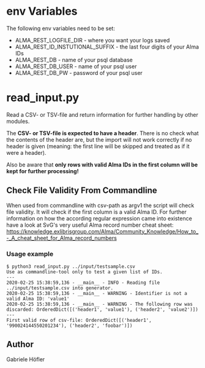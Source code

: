 # env Variables

The following env variables need to be set:
* ALMA\_REST\_LOGFILE\_DIR - where you want your logs saved
* ALMA\_REST\_ID\_INSTUTIONAL\_SUFFIX - the last four digits of your Alma IDs
* ALMA\_REST\_DB - name of your psql database
* ALMA\_REST\_DB\_USER - name of your psql user
* ALMA\_REST\_DB\_PW - password of your psql user

# read\_input.py

Read a CSV- or TSV-file and return information for further handling by other modules.

The **CSV- or TSV-file is expected to have a header**. There is no check what the contents
of the header are, but the import will not work correctly if no header is given (meaning: the first
line will be skipped and treated as if it were a header).

Also be aware that
**only rows with valid Alma IDs in the first column will be kept for further processing!**

## Check File Validity From Commandline

When used from commandline with csv-path as argv1 the script will check file validity.
It will check if the first column is a valid Alma ID. For further information
on how the according regular expression came into existence have a look at SvG's very useful
Alma record number cheat sheet:
https://knowledge.exlibrisgroup.com/Alma/Community_Knowledge/How_to_-_A_cheat_sheet_for_Alma_record_numbers

### Usage example
```
$ python3 read_input.py ../input/testsample.csv
Use as commandline-tool only to test a given list of IDs.
---
2020-02-25 15:38:59,136 - __main__ - INFO - Reading file ../input/testsample.csv into generator.
2020-02-25 15:38:59,136 - __main__ - WARNING - Identifier is not a valid Alma ID: 'value1'
2020-02-25 15:38:59,136 - __main__ - WARNING - The following row was discarded: OrderedDict([('header1', 'value1'), ('header2', 'value2')])
---
First valid row of csv-file: OrderedDict([('header1', '990024144550201234'), ('header2', 'foobar')])
```

## Author
Gabriele Höfler
